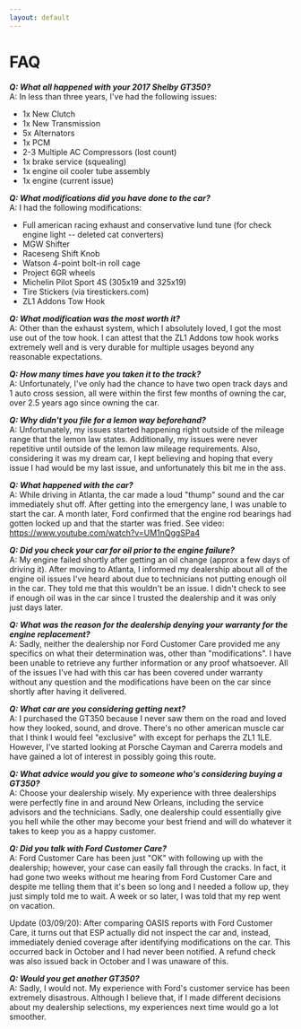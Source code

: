 ```yaml
---
layout: default
---
```


# FAQ
_**Q: What all happened with your 2017 Shelby GT350?**_<br />
A: In less than three years, I've had the following issues:<br />
* 1x New Clutch
* 1x New Transmission
* 5x Alternators
* 1x PCM
* 2-3 Multiple AC Compressors (lost count)
* 1x brake service (squealing)
* 1x engine oil cooler tube assembly
* 1x engine (current issue)

_**Q: What modifications did you have done to the car?**_<br />
A: I had the following modifications:
* Full american racing exhaust and conservative lund tune (for check engine light -- deleted cat converters)
* MGW Shifter
* Raceseng Shift Knob
* Watson 4-point bolt-in roll cage
* Project 6GR wheels
* Michelin Pilot Sport 4S (305x19 and 325x19)
* Tire Stickers (via tirestickers.com)
* ZL1 Addons Tow Hook

_**Q: What modification was the most worth it?**_<br />
A: Other than the exhaust system, which I absolutely loved, I got the most use out of the tow hook. I can attest that the ZL1 Addons tow hook works extremely well and is very durable for multiple usages beyond any reasonable expectations.

_**Q: How many times have you taken it to the track?**_<br />
A: Unfortunately, I've only had the chance to have two open track days and 1 auto cross session, all were within the first few months of owning the car, over 2.5 years ago since owning the car.

_**Q: Why didn't you file for a lemon way beforehand?**_<br />
A: Unfortunately, my issues started happening right outside of the mileage range that the lemon law states. Additionally, my issues were never repetitive until outside of the lemon law mileage requirements. Also, considering it was my dream car, I kept believing and hoping that every issue I had would be my last issue, and unfortunately this bit me in the ass.

_**Q: What happened with the car?**_<br />
A: While driving in Atlanta, the car made a loud "thump" sound and the car immediately shut off. After getting into the emergency lane, I was unable to start the car. A month later, Ford confirmed that the engine rod bearings had gotten locked up and that the starter was fried. See video: https://www.youtube.com/watch?v=UM1nQggSPa4

_**Q: Did you check your car for oil prior to the engine failure?**_<br />
A: My engine failed shortly after getting an oil change (approx a few days of driving it). After moving to Atlanta, I informed my dealership about all of the engine oil issues I've heard about due to technicians not putting enough oil in the car. They told me that this wouldn't be an issue. I didn't check to see if enough oil was in the car since I trusted the dealership and it was only just days later. 

_**Q: What was the reason for the dealership denying your warranty for the engine replacement?**_<br />
A: Sadly, neither the dealership nor Ford Customer Care provided me any specifics on what their determination was, other than "modifications". I have been unable to retrieve any further information or any proof whatsoever. All of the issues I've had with this car has been covered under warranty without any question and the modifications have been on the car since shortly after having it delivered.

_**Q: What car are you considering getting next?**_<br />
A: I purchased the GT350 because I never saw them on the road and loved how they looked, sound, and drove. There's no other american muscle car that I think I would feel "exclusive" with except for perhaps the ZL1 1LE. However, I've started looking at Porsche Cayman and Carerra models and have gained a lot of interest in possibly going this route.

_**Q: What advice would you give to someone who's considering buying a GT350?**_<br />
A: Choose your dealership wisely. My experience with three dealerships were perfectly fine in and around New Orleans, including the service advisors and the technicians. Sadly, one dealership could essentially give you hell while the other may become your best friend and will do whatever it takes to keep you as a happy customer.

_**Q: Did you talk with Ford Customer Care?**_<br />
A: Ford Customer Care has been just "OK" with following up with the dealership; however, your case can easily fall through the cracks. In fact, it had gone two weeks without me hearing from Ford Customer Care and despite me telling them that it's been so long and I needed a follow up, they just simply told me to wait. A week or so later, I was told that my rep went on vacation.

Update (03/09/20): After comparing OASIS reports with Ford Customer Care, it turns out that ESP actually did not inspect the car and, instead, immediately denied coverage after identifying modifications on the car. This occurred back in October and I had never been notified. A refund check was also issued back in October and I was unaware of this.

_**Q: Would you get another GT350?**_<br />
A: Sadly, I would not. My experience with Ford's customer service has been extremely disastrous. Although I believe that, if I made different decisions about my dealership selections, my experiences next time would go a lot smoother.